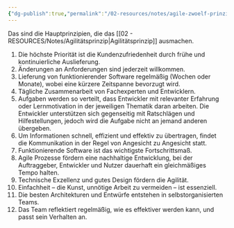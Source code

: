 ```yaml
---
{"dg-publish":true,"permalink":"/02-resources/notes/agile-zwoelf-prinzipien/","tags":["#projektmanagement/vorgehensmodell/agile"],"noteIcon":"","updated":"2025-09-05T10:12:28.000+02:00"}
---
```


Das sind die Hauptprinzipien, die das [[02 - RESOURCES/Notes/Agilitätsprinzip\|Agilitätsprinzip]] ausmachen.

1. Die höchste Priorität ist die Kundenzufriedenheit durch frühe und kontinuierliche Auslieferung.
2. Änderungen an Anforderungen sind jederzeit willkommen.
3. Lieferung von funktionierender Software regelmäßig (Wochen oder Monate), wobei eine kürzere Zeitspanne bevorzugt wird.
4. Tägliche Zusammenarbeit von Fachexperten und Entwicklern.
5. Aufgaben werden so verteilt, dass Entwickler mit relevanter Erfahrung oder Lernmotivation in der jeweiligen Thematik daran arbeiten. Die Entwickler unterstützen sich gegenseitig mit Ratschlägen und Hilfestellungen, jedoch wird die Aufgabe nicht an jemand anderen übergeben.
6. Um Informationen schnell, effizient und effektiv zu übertragen, findet die Kommunikation in der Regel von Angesicht zu Angesicht statt.
7. Funktionierende Software ist das wichtigste Fortschrittsmaß.
8. Agile Prozesse fördern eine nachhaltige Entwicklung, bei der Auftraggeber, Entwickler und Nutzer dauerhaft ein gleichmäßiges Tempo halten.
9. Technische Exzellenz und gutes Design fördern die Agilität.
10. Einfachheit – die Kunst, unnötige Arbeit zu vermeiden – ist essenziell.
11. Die besten Architekturen und Entwürfe entstehen in selbstorganisierten Teams.
12. Das Team reflektiert regelmäßig, wie es effektiver werden kann, und passt sein Verhalten an.